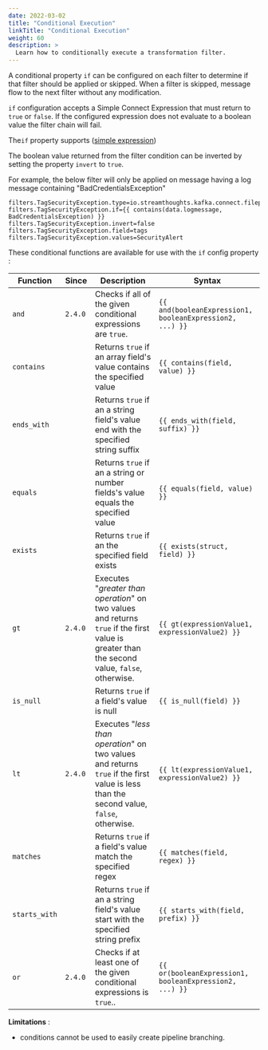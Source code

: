 ```yaml
---
date: 2022-03-02
title: "Conditional Execution"
linkTitle: "Conditional Execution"
weight: 60
description: >
  Learn how to conditionally execute a transformation filter.
---
```


A conditional property `if` can be configured on each filter to determine if that filter should be applied or skipped.
When a filter is skipped, message flow to the next filter without any modification.

`if` configuration accepts a Simple Connect Expression that must return to `true` or `false`.
If the configured expression does not evaluate to a boolean value the filter chain will fail.

The`if` property supports ([simple expression](accessing-data-and-metadata))

The boolean value returned from the filter condition can be inverted by setting the property `invert` to `true`.

For example, the below filter will only be applied on message having a log message containing "BadCredentialsException"

```
filters.TagSecurityException.type=io.streamthoughts.kafka.connect.filepulse.filter.AppendFilter
filters.TagSecurityException.if={{ contains(data.logmessage, BadCredentialsException) }}
filters.TagSecurityException.invert=false
filters.TagSecurityException.field=tags
filters.TagSecurityException.values=SecurityAlert
```

These conditional functions are available for use with the `if` config property :

| Function      | Since   | Description                                                                                                                                   | Syntax                                                   |
|---------------|---------|-----------------------------------------------------------------------------------------------------------------------------------------------|----------------------------------------------------------|
| `and`         | `2.4.0` | Checks if all of the given conditional expressions are `true`.                                                                                | `{{ and(booleanExpression1, booleanExpression2, ...) }}` |
| `contains`    |         | Returns `true` if an array field's value contains the specified value                                                                         | `{{ contains(field, value) }}`                           |
| `ends_with`   |         | Returns `true` if an a string field's value end with the specified string suffix                                                              | `{{ ends_with(field, suffix) }}`                         |
| `equals`      |         | Returns `true` if an a string or number fields's value equals the specified value                                                             | `{{ equals(field, value) }}`                             |
| `exists`      |         | Returns `true` if an the specified field exists                                                                                               | `{{ exists(struct, field) }}`                            |
| `gt`          | `2.4.0` | Executes "*greater than operation*" on two values and returns `true` if the first value is greater than the second value, `false`, otherwise. | `{{ gt(expressionValue1, expressionValue2) }}`           |
| `is_null`     |         | Returns `true` if a field's value is null                                                                                                     | `{{ is_null(field) }}`                                   |
| `lt`          | `2.4.0` | Executes "*less than operation*" on two values and returns `true` if the first value is less than the second value, `false`, otherwise.       | `{{ lt(expressionValue1, expressionValue2) }}`           |
| `matches`     |         | Returns `true` if a field's value match the specified regex                                                                                   | `{{ matches(field, regex) }}`                            |
| `starts_with` |         | Returns `true` if an a string field's value start with the specified string prefix                                                            | `{{ starts_with(field, prefix) }}`                       |
| `or`          | `2.4.0` | Checks if at least one of the given conditional expressions is `true`..                                                                       | `{{ or(booleanExpression1, booleanExpression2, ...) }}`  |

**Limitations** :
 * conditions cannot be used to easily create pipeline branching.
